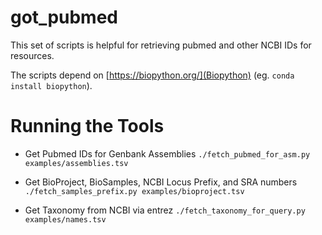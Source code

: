 got_pubmed
====

This set of scripts is helpful for retrieving pubmed and other NCBI IDs for resources.

The scripts depend on [https://biopython.org/](Biopython) (eg. `conda install biopython`).


Running the Tools
====

* Get Pubmed IDs for Genbank Assemblies
`./fetch_pubmed_for_asm.py examples/assemblies.tsv`

* Get BioProject, BioSamples, NCBI Locus Prefix, and SRA numbers
`./fetch_samples_prefix.py examples/bioproject.tsv`

* Get Taxonomy from NCBI via entrez
`./fetch_taxonomy_for_query.py examples/names.tsv`
